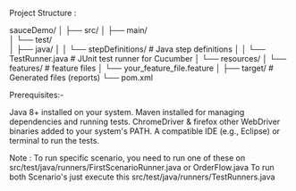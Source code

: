 Project Structure : 

sauceDemo/
│
├── src/
│   ├── main/             
│   └── test/            
│       ├── java/
│       │   └── stepDefinitions/  # Java step definitions
│       │       └── TestRunner.java   # JUnit test runner for Cucumber
│       └── resources/
│           └── features/  # feature files
│               └── your_feature_file.feature
│
├── target/                # Generated files (reports)
└── pom.xml     

Prerequisites:-

Java 8+ installed on your system.
Maven installed for managing dependencies and running tests.
ChromeDriver & firefox other WebDriver binaries added to your system's PATH.
A compatible IDE (e.g., Eclipse) or terminal to run the tests.

Note :
To run specific scenario, you need to run one of these on src/test/java/runners/FirstScenarioRunner.java or OrderFlow.java
To run both Scenario's just execute this src/test/java/runners/TestRunners.java

